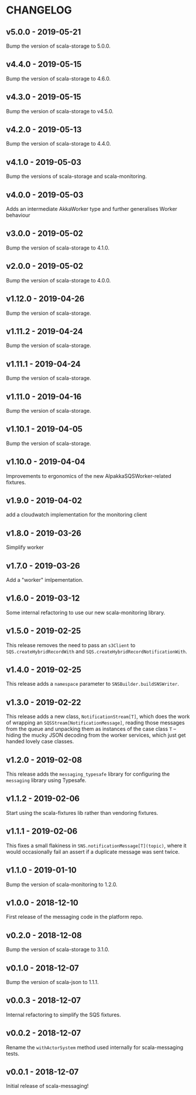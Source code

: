 # CHANGELOG

## v5.0.0 - 2019-05-21

Bump the version of scala-storage to 5.0.0.

## v4.4.0 - 2019-05-15

Bump the version of scala-storage to 4.6.0.

## v4.3.0 - 2019-05-15

Bump the version of scala-storage to v4.5.0.

## v4.2.0 - 2019-05-13

Bump the version of scala-storage to 4.4.0.

## v4.1.0 - 2019-05-03

Bump the versions of scala-storage and scala-monitoring.

## v4.0.0 - 2019-05-03

Adds an intermediate AkkaWorker type and further generalises Worker behaviour

## v3.0.0 - 2019-05-02

Bump the version of scala-storage to 4.1.0.

## v2.0.0 - 2019-05-02

Bump the version of scala-storage to 4.0.0.

## v1.12.0 - 2019-04-26

Bump the version of scala-storage.

## v1.11.2 - 2019-04-24

Bump the version of scala-storage.

## v1.11.1 - 2019-04-24

Bump the version of scala-storage.

## v1.11.0 - 2019-04-16

Bump the version of scala-storage.

## v1.10.1 - 2019-04-05

Bump the version of scala-storage.

## v1.10.0 - 2019-04-04

Improvements to ergonomics of the new AlpakkaSQSWorker-related fixtures.

## v1.9.0 - 2019-04-02

add a cloudwatch implementation for the monitoring client

## v1.8.0 - 2019-03-26

Simplify worker

## v1.7.0 - 2019-03-26

Add a "worker" imlpementation.

## v1.6.0 - 2019-03-12

Some internal refactoring to use our new scala-monitoring library.

## v1.5.0 - 2019-02-25

This release removes the need to pass an `s3Client` to `SQS.createHybridRecordWith`
and `SQS.createHybridRecordNotificationWith`.

## v1.4.0 - 2019-02-25

This release adds a `namespace` parameter to `SNSBuilder.buildSNSWriter`.

## v1.3.0 - 2019-02-22

This release adds a new class, `NotificationStream[T]`, which does the work of
wrapping an `SQSStream[NotificationMessage]`, reading those messages from the
queue and unpacking them as instances of the case class `T` – hiding the mucky
JSON decoding from the worker services, which just get handed lovely case classes.

## v1.2.0 - 2019-02-08

This release adds the `messaging_typesafe` library for configuring the `messaging` library using Typesafe.

## v1.1.2 - 2019-02-06

Start using the scala-fixtures lib rather than vendoring fixtures.

## v1.1.1 - 2019-02-06

This fixes a small flakiness in `SNS.notificationMessage[T](topic)`, where it
would occasionally fail an assert if a duplicate message was sent twice.

## v1.1.0 - 2019-01-10

Bump the version of scala-monitoring to 1.2.0.

## v1.0.0 - 2018-12-10

First release of the messaging code in the platform repo.

## v0.2.0 - 2018-12-08

Bump the version of scala-storage to 3.1.0.

## v0.1.0 - 2018-12-07

Bump the version of scala-json to 1.1.1.

## v0.0.3 - 2018-12-07

Internal refactoring to simplify the SQS fixtures.

## v0.0.2 - 2018-12-07

Rename the `withActorSystem` method used internally for scala-messaging tests.

## v0.0.1 - 2018-12-07

Initial release of scala-messaging!
